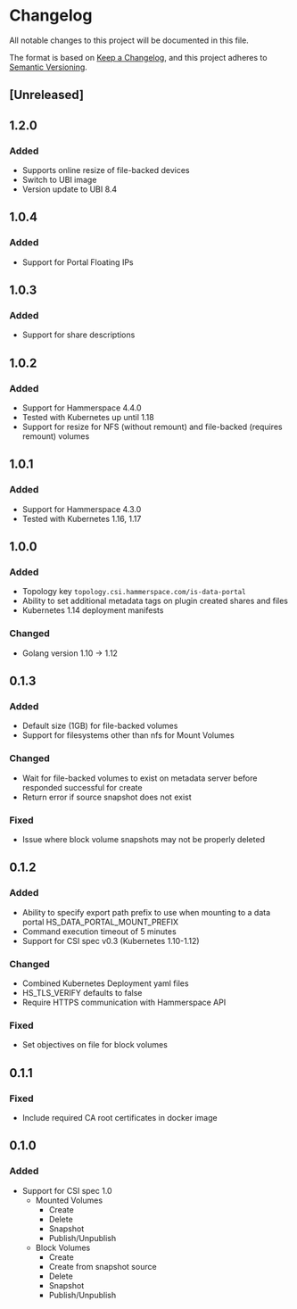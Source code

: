 # Changelog
All notable changes to this project will be documented in this file.

The format is based on [Keep a Changelog](https://keepachangelog.com/en/1.0.0/),
and this project adheres to [Semantic Versioning](https://semver.org/spec/v2.0.0.html).


## [Unreleased]
## 1.2.0
### Added
- Supports online resize of file-backed devices
- Switch to UBI image
- Version update to UBI 8.4

## 1.0.4
### Added
- Support for Portal Floating IPs

## 1.0.3
### Added
- Support for share descriptions

## 1.0.2
### Added
- Support for Hammerspace 4.4.0
- Tested with Kubernetes up until 1.18
- Support for resize for NFS (without remount) and file-backed (requires remount) volumes

## 1.0.1
### Added
- Support for Hammerspace 4.3.0
- Tested with Kubernetes 1.16, 1.17

## 1.0.0
### Added
- Topology key ``topology.csi.hammerspace.com/is-data-portal``
- Ability to set additional metadata tags on plugin created shares and files
- Kubernetes 1.14 deployment manifests

### Changed
- Golang version 1.10 -> 1.12

## 0.1.3
### Added
- Default size (1GB) for file-backed volumes
- Support for filesystems other than nfs for Mount Volumes

### Changed
- Wait for file-backed volumes to exist on metadata server before responded successful for create
- Return error if source snapshot does not exist

### Fixed
- Issue where block volume snapshots may not be properly deleted

## 0.1.2
### Added
- Ability to specify export path prefix to use when mounting to a data portal HS_DATA_PORTAL_MOUNT_PREFIX
- Command execution timeout of 5 minutes
- Support for CSI spec v0.3 (Kubernetes 1.10-1.12)

### Changed
- Combined Kubernetes Deployment yaml files
- HS_TLS_VERIFY defaults to false
- Require HTTPS communication with Hammerspace API

### Fixed
- Set objectives on file for block volumes

## 0.1.1
### Fixed
- Include required CA root certificates in docker image

## 0.1.0
### Added
- Support for CSI spec 1.0
  - Mounted Volumes
    - Create
    - Delete
    - Snapshot
    - Publish/Unpublish
  - Block Volumes
      - Create
      - Create from snapshot source
      - Delete
      - Snapshot
      - Publish/Unpublish
